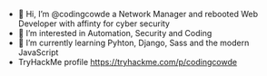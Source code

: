 - 👋 Hi, I’m @codingcowde a Network Manager and rebooted Web Developer with affinty for cyber security
- 👀 I’m interested in Automation, Security and Coding
- 🌱 I’m currently learning Pyhton, Django, Sass and the modern JavaScript 
- TryHackMe profile https://tryhackme.com/p/codingcowde
<!--- - 💞️ I’m looking to collaborate on ... ---
- 📫 git@codingcow.de

<!---
codingcowde/codingcowde is a ✨ special ✨ repository because its `README.md` (this file) appears on your GitHub profile.
You can click the Preview link to take a look at your changes.
--->
